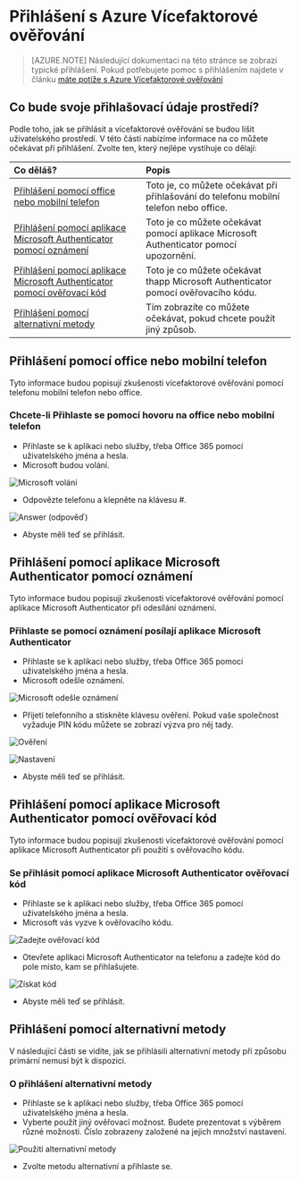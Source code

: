 <properties
    pageTitle="Azure MFA přihlašovacího zkušenosti s Azure Vícefaktorové ověřování"
    description="Tato stránka bude na kde lze zobrazit různé způsoby přihlášení dostupné služby Azure MFA obsahují pokyny."
    keywords="ověřování uživatelů, přihlášení, přihlaste se pomocí mobilní telefon, přihlaste se pomocí Telefon do kanceláře"
    services="multi-factor-authentication"
    documentationCenter=""
    authors="kgremban"
    manager="femila"
    editor="curtland"/>

<tags
    ms.service="multi-factor-authentication"
    ms.workload="identity"
    ms.tgt_pltfrm="na"
    ms.devlang="na"
    ms.topic="article"
    ms.date="08/22/2016"
    ms.author="kgremban"/>

# <a name="the-sign-in-experience-with-azure-multi-factor-authentication"></a>Přihlášení s Azure Vícefaktorové ověřování
> [AZURE.NOTE]  Následující dokumentaci na této stránce se zobrazí typické přihlášení.  Pokud potřebujete pomoc s přihlášením najdete v článku [máte potíže s Azure Vícefaktorové ověřování](multi-factor-authentication-end-user-manage-settings.md)



## <a name="what-will-your-sign-in-experience-be"></a>Co bude svoje přihlašovací údaje prostředí?
Podle toho, jak se přihlásit a vícefaktorové ověřování se budou lišit uživatelského prostředí.  V této části nabízíme informace na co můžete očekávat při přihlášení.  Zvolte ten, který nejlépe vystihuje co dělají:


Co děláš?|Popis
:------------- | :------------- |
[Přihlášení pomocí office nebo mobilní telefon](#signing-in-with-mobile-or-office-phone) | Toto je, co můžete očekávat při přihlašování do telefonu mobilní telefon nebo office.
[Přihlášení pomocí aplikace Microsoft Authenticator pomocí oznámení](#signing-in-with-the-microsoft-authenticator-app-using-notification) | Toto je co můžete očekávat pomocí aplikace Microsoft Authenticator pomocí upozornění.
[Přihlášení pomocí aplikace Microsoft Authenticator pomocí ověřovací kód](#signing-in-with-the-microsoft-authenticator-app-using-verification-code)|Toto je co můžete očekávat thapp Microsoft Authenticator pomocí ověřovacího kódu.
[Přihlášení pomocí alternativní metody](#signing-in-with-an-alternate-method)|Tím zobrazíte co můžete očekávat, pokud chcete použít jiný způsob.

## <a name="signing-in-with-mobile-or-office-phone"></a>Přihlášení pomocí office nebo mobilní telefon

Tyto informace budou popisují zkušenosti vícefaktorové ověřování pomocí telefonu mobilní telefon nebo office.

### <a name="to-sign-in-with-a-call-to-your-office-or-mobile-phone"></a>Chcete-li Přihlaste se pomocí hovoru na office nebo mobilní telefon

- Přihlaste se k aplikaci nebo služby, třeba Office 365 pomocí uživatelského jména a hesla.
- Microsoft budou volání.

![Microsoft volání](./media/multi-factor-authentication-end-user-signin-phone/call.png)

- Odpovězte telefonu a klepněte na klávesu #.

![Answer (odpověď)](./media/multi-factor-authentication-end-user-signin-phone/phone.png)

- Abyste měli teď se přihlásit.</li>

## <a name="signing-in-with-the-microsoft-authenticator-app-using-notification"></a>Přihlášení pomocí aplikace Microsoft Authenticator pomocí oznámení

Tyto informace budou popisují zkušenosti vícefaktorové ověřování pomocí aplikace Microsoft Authenticator při odesílání oznámení.

### <a name="to-sign-in-with-a-notification-sent-the-microsoft-authenticator-app"></a>Přihlaste se pomocí oznámení posílají aplikace Microsoft Authenticator

- Přihlaste se k aplikaci nebo služby, třeba Office 365 pomocí uživatelského jména a hesla.
- Microsoft odešle oznámení.

![Microsoft odešle oznámení](./media/multi-factor-authentication-end-user-signin-app-notify/notify.png)


- Přijetí telefonního a stiskněte klávesu ověření.  Pokud vaše společnost vyžaduje PIN kódu můžete se zobrazí výzva pro něj tady.

![Ověření](./media/multi-factor-authentication-end-user-signin-app-notify/phone.png)

![Nastavení](./media/multi-factor-authentication-end-user-first-time-mobile-app/scan3.png)

- Abyste měli teď se přihlásit.


## <a name="signing-in-with-the-microsoft-authenticator-app-using-verification-code"></a>Přihlášení pomocí aplikace Microsoft Authenticator pomocí ověřovací kód

Tyto informace budou popisují zkušenosti vícefaktorové ověřování pomocí aplikace Microsoft Authenticator při použití s ověřovacího kódu.

### <a name="to-sign-in-using-a-verification-code-with-the-microsoft-authenticator-app"></a>Se přihlásit pomocí aplikace Microsoft Authenticator ověřovací kód

- Přihlaste se k aplikaci nebo služby, třeba Office 365 pomocí uživatelského jména a hesla.
- Microsoft vás vyzve k ověřovacího kódu.

![Zadejte ověřovací kód](./media/multi-factor-authentication-end-user-signin-app-verify/verify.png)

- Otevřete aplikaci Microsoft Authenticator na telefonu a zadejte kód do pole místo, kam se přihlašujete.

![Získat kód](./media/multi-factor-authentication-end-user-signin-app-verify/phone.png)



- Abyste měli teď se přihlásit.


## <a name="signing-in-with-an-alternate-method"></a>Přihlášení pomocí alternativní metody


V následující části se vidíte, jak se přihlásili alternativní metody při způsobu primární nemusí být k dispozici.

### <a name="to-sign-in-with-an-alternate-method"></a>O přihlášení alternativní metody

- Přihlaste se k aplikaci nebo služby, třeba Office 365 pomocí uživatelského jména a hesla.
- Vyberte použít jiný ověřovací možnost.  Budete prezentovat s výběrem různé možnosti. Číslo zobrazeny založené na jejich množství nastavení.

![Použití alternativní metody](./media/multi-factor-authentication-end-user-signin-alt/alt.png)

- Zvolte metodu alternativní a přihlaste se.

